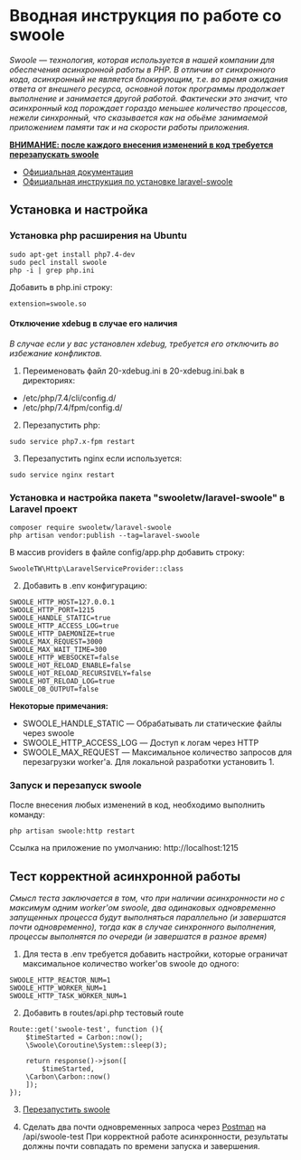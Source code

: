 
# Вводная инструкция по работе со swoole

*Swoole — технология, которая используется в нашей компании для обеспечения асинхронной работы в PHP. В отличии от синхронного кода, асинхронный не является блокирующим, т.е. во время ожидания ответа от внешнего ресурса, основной поток программы продолжает выполнение и занимается другой работой. Фактически это значит, что асинхронный код порождает гораздо меньшее количество процессов, нежели синхронный, что сказывается как на обьёме занимаемой приложением памяти так и на скорости работы приложения.*

[**ВНИМАНИЕ: после каждого внесения изменений в код требуется перезапускать swoole**](https://github.com/MineFinanceGroup/swoole-tutorial/blob/master/README.md#%D0%B7%D0%B0%D0%BF%D1%83%D1%81%D0%BA-%D0%B8-%D0%BF%D0%B5%D1%80%D0%B5%D0%B7%D0%B0%D0%BF%D1%83%D1%81%D0%BA-swoole)

- [Официальная документация](https://www.swoole.co.uk/docs/)
- [Официальная инструкция по установке laravel-swoole](https://github.com/swooletw/laravel-swoole/wiki/4.-Installation)


## Установка и настройка

### Установка php расширения на Ubuntu

```
sudo apt-get install php7.4-dev
sudo pecl install swoole
php -i | grep php.ini
```

Добавить в php.ini строку:
```
extension=swoole.so
```

#### Отключение xdebug в случае его наличия
*В случае если у вас установлен xdebug, требуется его отключить во избежание конфликтов.*

1. Переименовать файл 20-xdebug.ini в 20-xdebug.ini.bak в директориях:
- /etc/php/7.4/cli/config.d/ 
- /etc/php/7.4/fpm/config.d/

2. Перезапустить php:
```
sudo service php7.x-fpm restart 
```

3. Перезапустить nginx если используется:
```
sudo service nginx restart
```


### Установка и настройка пакета "swooletw/laravel-swoole" в Laravel проект

```
composer require swooletw/laravel-swoole
php artisan vendor:publish --tag=laravel-swoole
```

В массив providers в файле config/app.php добавить строку:
```
SwooleTW\Http\LaravelServiceProvider::class
```

2. Добавить в .env конфигурацию:

```
SWOOLE_HTTP_HOST=127.0.0.1
SWOOLE_HTTP_PORT=1215
SWOOLE_HANDLE_STATIC=true
SWOOLE_HTTP_ACCESS_LOG=true
SWOOLE_HTTP_DAEMONIZE=true
SWOOLE_MAX_REQUEST=3000
SWOOLE_MAX_WAIT_TIME=300
SWOOLE_HTTP_WEBSOCKET=false
SWOOLE_HOT_RELOAD_ENABLE=false
SWOOLE_HOT_RELOAD_RECURSIVELY=false
SWOOLE_HOT_RELOAD_LOG=true
SWOOLE_OB_OUTPUT=false
```

**Некоторые примечания:**
- SWOOLE_HANDLE_STATIC — Обрабатывать ли статические файлы через swoole
- SWOOLE_HTTP_ACCESS_LOG — Доступ к логам через HTTP
- SWOOLE_MAX_REQUEST — Максимальное количество запросов для перезагрузки worker'a. Для локальной разработки установить 1.


### Запуск и перезапуск swoole

После внесения любых изменений в код, необходимо выполнить команду:
```
php artisan swoole:http restart
```

Ссылка на приложение по умолчанию: http://localhost:1215


## Тест корректной асинхронной работы

*Смысл теста заключается в том, что при наличии асинхронности но с максимум одним worker'ом swoole, два одинаковых одновременно запущенных процесса будут выполняться параллельно (и завершатся почти одновременно), тогда как в случае синхронного выполнения, процессы выполнятся по очереди (и завершатся в разное время)*

1. Для теста в .env требуется добавить настройки, которые ограничат максимальное количество worker'ов swoole до одного:
```
SWOOLE_HTTP_REACTOR_NUM=1
SWOOLE_HTTP_WORKER_NUM=1
SWOOLE_HTTP_TASK_WORKER_NUM=1
```

2. Добавить в routes/api.php тестовый route
```
Route::get('swoole-test', function (){
    $timeStarted = Carbon::now();
    \Swoole\Coroutine\System::sleep(3);

    return response()->json([
    	$timeStarted, 
	\Carbon\Carbon::now()
    ]);    
});
```

3. [Перезапустить swoole](https://github.com/MineFinanceGroup/swoole-tutorial/blob/master/README.md#%D0%B7%D0%B0%D0%BF%D1%83%D1%81%D0%BA-%D0%B8-%D0%BF%D0%B5%D1%80%D0%B5%D0%B7%D0%B0%D0%BF%D1%83%D1%81%D0%BA-swoole)

4. Сделать два почти одновременных запроса через [Postman](https://www.postman.com/) на /api/swoole-test 
При корректной работе асинхронности, результаты должны почти совпадать по времени запуска и завершения.


